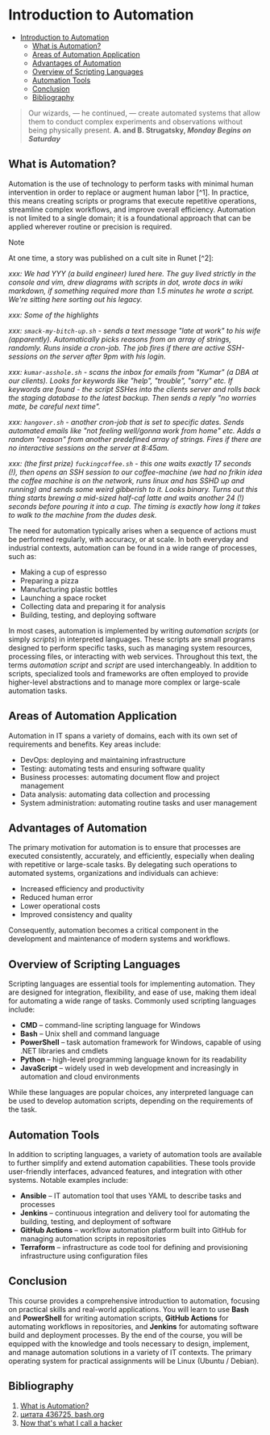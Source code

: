 # Introduction to Automation

- [Introduction to Automation](#introduction-to-automation)
  - [What is Automation?](#what-is-automation)
  - [Areas of Automation Application](#areas-of-automation-application)
  - [Advantages of Automation](#advantages-of-automation)
  - [Overview of Scripting Languages](#overview-of-scripting-languages)
  - [Automation Tools](#automation-tools)
  - [Conclusion](#conclusion)
  - [Bibliography](#bibliography)

> Our wizards, — he continued, — create automated systems that allow them to conduct complex experiments and observations without being physically present.
> __A. and B. Strugatsky, *Monday Begins on Saturday*__

## What is Automation?

Automation is the use of technology to perform tasks with minimal human intervention in order to replace or augment human labor [^1]. In practice, this means creating scripts or programs that execute repetitive operations, streamline complex workflows, and improve overall efficiency. Automation is not limited to a single domain; it is a foundational approach that can be applied wherever routine or precision is required.

> [!NOTE]
> At one time, a story was published on a cult site in Runet [^2]:
>
> *xxx: We had YYY (a build engineer) lured here. The guy lived strictly in the console and vim, drew diagrams with scripts in dot, wrote docs in wiki markdown, if something required more than 1.5 minutes he wrote a script. We're sitting here sorting out his legacy.*
>
> *xxx: Some of the highlights*
>
> *xxx: `smack-my-bitch-up.sh` - sends a text message "late at work" to his wife (apparently). Automatically picks reasons from an array of strings, randomly. Runs inside a cron-job. The job fires if there are active SSH-sessions on the server after 9pm with his login.*
>
> *xxx: `kumar-asshole.sh` - scans the inbox for emails from "Kumar" (a DBA at our clients). Looks for keywords like "help", "trouble", "sorry" etc. If keywords are found - the script SSHes into the clients server and rolls back the staging database to the latest backup. Then sends a reply "no worries mate, be careful next time".*
>
> *xxx: `hangover.sh` - another cron-job that is set to specific dates. Sends automated emails like "not feeling well/gonna work from home" etc. Adds a random "reason" from another predefined array of strings. Fires if there are no interactive sessions on the server at 8:45am.*
>
> *xxx: (the first prize) `fuckingcoffee.sh` - this one waits exactly 17 seconds (!), then opens an SSH session to our coffee-machine (we had no frikin idea the coffee machine is on the network, runs linux and has SSHD up and running) and sends some weird gibberish to it. Looks binary. Turns out this thing starts brewing a mid-sized half-caf latte and waits another 24 (!) seconds before pouring it into a cup. The timing is exactly how long it takes to walk to the machine from the dudes desk.*

The need for automation typically arises when a sequence of actions must be performed regularly, with accuracy, or at scale. In both everyday and industrial contexts, automation can be found in a wide range of processes, such as:

- Making a cup of espresso
- Preparing a pizza
- Manufacturing plastic bottles
- Launching a space rocket
- Collecting data and preparing it for analysis
- Building, testing, and deploying software

In most cases, automation is implemented by writing *automation scripts* (or simply *scripts*) in interpreted languages. These scripts are small programs designed to perform specific tasks, such as managing system resources, processing files, or interacting with web services. Throughout this text, the terms *automation script* and *script* are used interchangeably. In addition to scripts, specialized tools and frameworks are often employed to provide higher-level abstractions and to manage more complex or large-scale automation tasks.

## Areas of Automation Application

Automation in IT spans a variety of domains, each with its own set of requirements and benefits. Key areas include:

- DevOps: deploying and maintaining infrastructure
- Testing: automating tests and ensuring software quality
- Business processes: automating document flow and project management
- Data analysis: automating data collection and processing
- System administration: automating routine tasks and user management

## Advantages of Automation

The primary motivation for automation is to ensure that processes are executed consistently, accurately, and efficiently, especially when dealing with repetitive or large-scale tasks. By delegating such operations to automated systems, organizations and individuals can achieve:

- Increased efficiency and productivity
- Reduced human error
- Lower operational costs
- Improved consistency and quality

Consequently, automation becomes a critical component in the development and maintenance of modern systems and workflows.

## Overview of Scripting Languages

Scripting languages are essential tools for implementing automation. They are designed for integration, flexibility, and ease of use, making them ideal for automating a wide range of tasks. Commonly used scripting languages include:

- __CMD__ – command-line scripting language for Windows
- __Bash__ – Unix shell and command language
- __PowerShell__ – task automation framework for Windows, capable of using .NET libraries and cmdlets
- __Python__ – high-level programming language known for its readability
- __JavaScript__ – widely used in web development and increasingly in automation and cloud environments

While these languages are popular choices, any interpreted language can be used to develop automation scripts, depending on the requirements of the task.

## Automation Tools

In addition to scripting languages, a variety of automation tools are available to further simplify and extend automation capabilities. These tools provide user-friendly interfaces, advanced features, and integration with other systems. Notable examples include:

- __Ansible__ – IT automation tool that uses YAML to describe tasks and processes
- __Jenkins__ – continuous integration and delivery tool for automating the building, testing, and deployment of software
- __GitHub Actions__ – workflow automation platform built into GitHub for managing automation scripts in repositories
- __Terraform__ – infrastructure as code tool for defining and provisioning infrastructure using configuration files

## Conclusion

This course provides a comprehensive introduction to automation, focusing on practical skills and real-world applications. You will learn to use __Bash__ and __PowerShell__ for writing automation scripts, __GitHub Actions__ for automating workflows in repositories, and __Jenkins__ for automating software build and deployment processes. By the end of the course, you will be equipped with the knowledge and tools necessary to design, implement, and manage automation solutions in a variety of IT contexts. The primary operating system for practical assignments will be Linux (Ubuntu / Debian).

## Bibliography

1. [What is Automation?](https://www.ibm.com/topics/automation)
2. [цитата 436725, bash.org](https://башорг.рф/quote/436725)
3. [Now that's what I call a hacker](https://www.jitbit.com/alexblog/249-now-thats-what-i-call-a-hacker)
